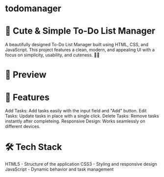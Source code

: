 # todomanager
# 🎯 Cute & Simple To-Do List Manager
A beautifully designed To-Do List Manager built using HTML, CSS, and JavaScript. This project features a clean, modern, and appealing UI with a focus on simplicity, usability, and cuteness. 🌸✨

# 📸 Preview



# 🚀 Features
Add Tasks: Add tasks easily with the input field and "Add" button.
Edit Tasks: Update tasks in place with a single click.
Delete Tasks: Remove tasks instantly after completeing.
Responsive Design: Works seamlessly on different devices.
# 🛠️ Tech Stack
HTML5 - Structure of the application
CSS3 - Styling and responsive design
JavaScript - Dynamic behavior and task management
